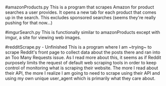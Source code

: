 #amazonProducts.py
This is a program that scrapes Amazon for product searches a user provides. It opens a new tab for each product that comes up in the search. This excludes sponsored searches (seems they're really pushing for that now...)

#imgurSearch.py
This is functionally similar to amazonProducts except with imgur, a site for viewing web images.

#redditScrape.py - Unfinished
This is a program where I am ~trying~ to scrape Reddit's front page to collect data about the posts there and ran into an Too Many Requests issue. As I read more about this, it seems as if Reddit purposely limits the request of default web scraping tools in order to keep control of monitoring what is scraping their website. The more I read about their API, the more I realize I am going to need to scrape using their API and using my own unique user_agent which is primarily what they care about.